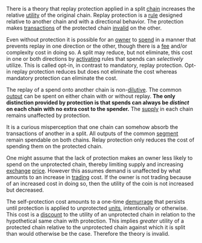There is a theory that replay protection applied in a split [chain](Glossary#chain) increases the relative [utility](Glossary#utility) of the original chain. Replay protection is a [rule](Glossary#rule) designed relative to another chain and with a directional behavior. The protection makes [transactions](Glossary#transaction) of the protected chain [invalid](Glossary#validity) on the other.

Even without protection it is possible for an [owner](Glossary#owner) to [spend](Glossary#spend) in a manner that prevents replay in one direction or the other, though there is a [fee](Glossary#fee) and/or complexity cost in doing so. A split may reduce, but not eliminate, this cost in one or both directions by [activating](Glossary#activation) rules that spends can *selectively* utilize. This is called opt-in, in contrast to mandatory, replay protection. Opt-in replay protection reduces but does not eliminate the cost whereas mandatory protection can eliminate the cost.

The replay of a spend onto another chain is non-[dilutive](https://en.m.wikipedia.org/wiki/Stock_dilution). The common [output](Glossary#output) can be spent on either chain with or without replay. **The only distinction provided by protection is that spends can always be *distinct* on each chain with no extra cost to the spender.** The [supply](Glossary#supply) in each chain remains unaffected by protection.

It is a curious misperception that one chain can somehow absorb the transactions of another in a split. All outputs of the common [segment](Glossary#segment) remain spendable on both chains. Relay protection only reduces the cost of spending them on the protected chain.

One might assume that the lack of protection makes an owner less likely to spend on the unprotected chain, thereby limiting supply and increasing [exchange](Glossary#exchange) [price](Glossary#price). However this assumes demand is unaffected by what amounts to an increase in [trading](Glossary#trade) cost. If the owner is not trading because of an increased cost in doing so, then the utility of the coin is not increased but decreased.

The self-protection cost amounts to a one-time [demurrage](https://en.m.wikipedia.org/wiki/Demurrage) that persists until protection is applied to unprotected [units](Glossary#unit), intentionally or otherwise. This cost is a [discount](https://en.m.wikipedia.org/wiki/Net_present_value) to the utility of an unprotected chain in relation to the hypothetical same chain with protection. This implies *greater* utility of a protected chain relative to the unprotected chain against which it is split than would otherwise be the case. Therefore the theory is invalid.